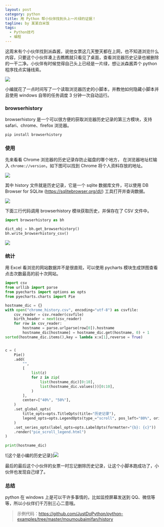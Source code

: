 ```yaml
---
layout: post
category: python
title: 用 Python 帮小伙伴找到头上一片绿的证据！
tagline: by 某某白米饭
tags:
  - Python技巧
  - 编程
---
```


这周末有个小伙伴找到派森酱，说他女票这几天整天都在上网，也不知道浏览什么内容，只要这个小伙伴凑上去瞧瞧就只看见了桌面，查看浏览器历史记录也被删除的一干二净。小伙伴有时候觉得自己头上已经是一片绿，想让派森酱弄个 python 程序找点实锤线索。
<!--more-->
![](http://www.justdopython.com/assets/images/2021/08/history/0.png)

小编就花了一点时间写了一个读取浏览器历史的小脚本，并教他如何隐藏小脚本并且使用 windows 自带的任务调度 3 分钟一次自动运行。



### browserhistory

browserhistory 是一个可以很方便的获取浏览器历史记录的第三方模块，支持 safari、chrome、firefox 浏览器。

```python
pip install browserhistory
```

### 使用

先来看看 Chrome 浏览器的历史记录存防止磁盘的哪个地方， 在浏览器地址栏输入 `chrome://version`，如下图可以找到 Chrome 将个人资料存放的地址。

![](http://www.justdopython.com/assets/images/2021/08/history/1.png)

其中 history 文件就是历史记录，它是一个 sqlite 数据库文件，可以使用 DB Browser for SQLite (https://sqlitebrowser.org/dl/) 工具打开并查询数据。

![](http://www.justdopython.com/assets/images/2021/08/history/2.png)

下面三行代码调用 browserhistory 模块获取历史，并保存在了 CSV 文件中。

```python
import browserhistory as bh

dict_obj = bh.get_browserhistory()
bh.write_browserhistory_csv()
```

![](http://www.justdopython.com/assets/images/2021/08/history/3.png)

### 统计

用 Excel 看浏览的网站数据并不是很直观，可以使用 pycharts 模块生成饼图查看点击次数最高的前十次网站。

```python
import csv
from urllib import parse
from pyecharts import options as opts
from pyecharts.charts import Pie

hostname_dic = {}
with open("chrome_history.csv", encoding="utf-8") as csvfile:
    csv_reader = csv.reader(csvfile)
    birth_header = next(csv_reader)
    for row in csv_reader:
        hostname = parse.urlparse(row[0]).hostname
        hostname_dic[hostname] = hostname_dic.get(hostname, 0) + 1
sorted(hostname_dic.items(),key = lambda x:x[1],reverse = True)


c = (
    Pie()
    .add(
        "",
        [
            list(z)
            for z in zip(
                list(hostname_dic)[0:10],
                list(hostname_dic.values())[0:10],
            )
        ],
        center=["40%", "50%"],
    )
    .set_global_opts(
        title_opts=opts.TitleOpts(title="历史记录"),
        legend_opts=opts.LegendOpts(type_="scroll", pos_left="80%", orient="vertical"),
    )
    .set_series_opts(label_opts=opts.LabelOpts(formatter="{b}: {c}"))
    .render("pie_scroll_legend.html")
)
        
print(hostname_dic)
```

![这个是小编的历史记录](![](http://www.justdopython.com/assets/images/2021/08/history/4.png)

最后的最后这个小伙伴的女票一时忘记删除历史记录，让这个小脚本跑成功了，小伙伴也发现自己绿了。


### 总结

python 在 windows 上是可以干许多事情的，比如监控屏幕发送到 QQ、微信等等，所以小伙伴们千万别三心二意哦。

> 示例代码：<https://github.com/JustDoPython/python-examples/tree/master/moumoubaimifan/history>
